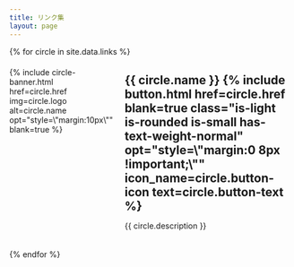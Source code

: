 ```yaml
---
title: リンク集
layout: page
---
```


{% for circle in site.data.links %}
<div class="columns" style="margin:20px 0">
    {% include circle-banner.html
       href=circle.href
       img=circle.logo
       alt=circle.name
       opt="style=\"margin:10px\""
       blank=true %}
    <div>
        <h2 style="line-height: inherit;margin:10px 0;">
            {{ circle.name }}
            {% include button.html
               href=circle.href
               blank=true
               class="is-light is-rounded is-small has-text-weight-normal"
               opt="style=\"margin:0 8px !important;\""
               icon_name=circle.button-icon
               text=circle.button-text %}
        </h2>
        <p>
            {{ circle.description }}
        </p>
    </div>
</div>
{% endfor %}
